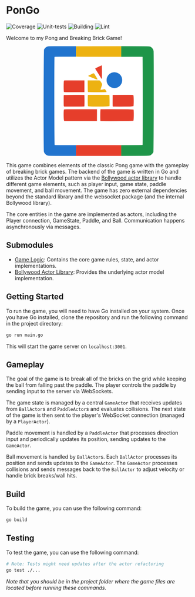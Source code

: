 
# PonGo

![Coverage](https://img.shields.io/badge/Coverage-59.0%25-yellow) ![Unit-tests](https://img.shields.io/github/actions/workflow/status/lguibr/pongo/test.yml?label=UnitTests) ![Building](https://img.shields.io/github/actions/workflow/status/lguibr/pongo/build.yml?label=Build) ![Lint](https://img.shields.io/github/actions/workflow/status/lguibr/pongo/lint.yml?label=Lint)

Welcome to my Pong and Breaking Brick Game!


<p align="center">
  <img src="bitmap.png" alt="Logo" width="300"/>
</p>

This game combines elements of the classic Pong game with the gameplay of breaking brick games. The backend of the game is written in Go and utilizes the Actor Model pattern via the [Bollywood actor library](./bollywood/README.md) to handle different game elements, such as player input, game state, paddle movement, and ball movement. The game has zero external dependencies beyond the standard library and the websocket package (and the internal Bollywood library).

The core entities in the game are implemented as actors, including the Player connection, GameState, Paddle, and Ball. Communication happens asynchronously via messages.

## Submodules

*   [Game Logic](./game/README.md): Contains the core game rules, state, and actor implementations.
*   [Bollywood Actor Library](./bollywood/README.md): Provides the underlying actor model implementation.

## Getting Started

To run the game, you will need to have Go installed on your system. Once you have Go installed, clone the repository and run the following command in the project directory:

```bash
go run main.go
```

This will start the game server on `localhost:3001`.

## Gameplay

The goal of the game is to break all of the bricks on the grid while keeping the ball from falling past the paddle. The player controls the paddle by sending input to the server via WebSockets.

The game state is managed by a central `GameActor` that receives updates from `BallActor`s and `PaddleActor`s and evaluates collisions. The next state of the game is then sent to the player's WebSocket connection (managed by a `PlayerActor`).

Paddle movement is handled by a `PaddleActor` that processes direction input and periodically updates its position, sending updates to the `GameActor`.

Ball movement is handled by `BallActor`s. Each `BallActor` processes its position and sends updates to the `GameActor`. The `GameActor` processes collisions and sends messages back to the `BallActor` to adjust velocity or handle brick breaks/wall hits.

## Build

To build the game, you can use the following command:

```bash
go build
```

## Testing

To test the game, you can use the following command:

```bash
# Note: Tests might need updates after the actor refactoring
go test ./...
```

_Note that you should be in the project folder where the game files are located before running these commands._
